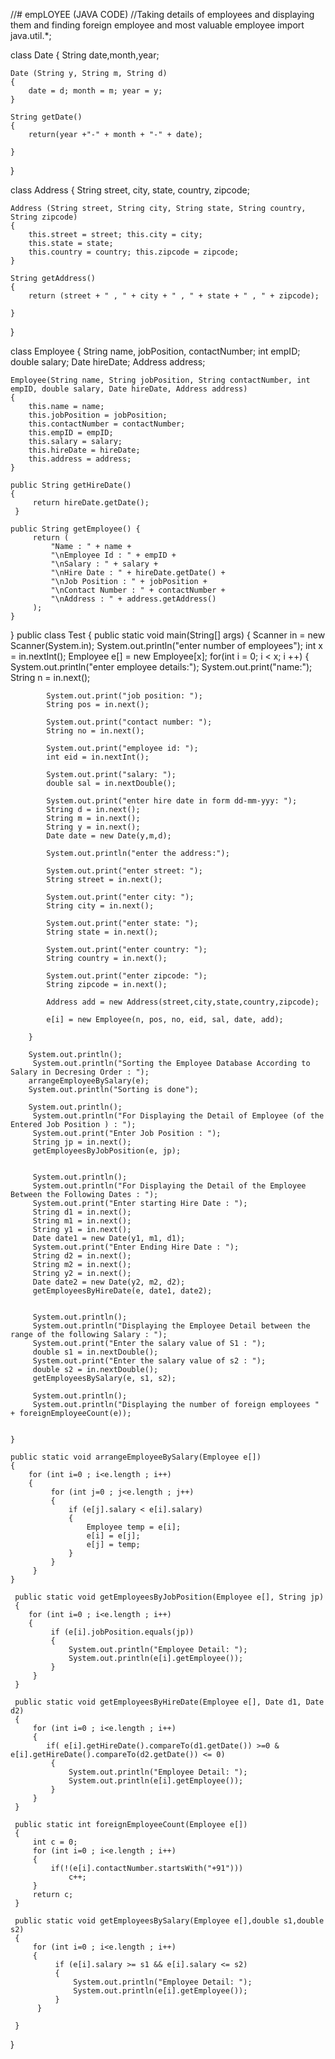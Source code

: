 //# empLOYEE (JAVA CODE)
//Taking details of employees and displaying them and finding foreign employee and most valuable employee
 import java.util.*;

 class Date
 {
 	String date,month,year;

 	Date (String y, String m, String d)
 	{
 		date = d; month = m; year = y;
 	}

 	String getDate()
 	{
 		return(year +"-" + month + "-" + date);

 	}
 }

 class Address
 {
 	String street, city, state, country, zipcode;

 	Address (String street, String city, String state, String country, String zipcode)
 	{
 		this.street = street; this.city = city;
 		this.state = state;
 		this.country = country; this.zipcode = zipcode;
 	}

 	String getAddress()
 	{
 		return (street + " , " + city + " , " + state + " , " + zipcode);

 	}
 }

 class Employee
 {
 	String name, jobPosition, contactNumber; int empID; double salary; Date hireDate; Address address;

 	Employee(String name, String jobPosition, String contactNumber, int empID, double salary, Date hireDate, Address address)
 	{
 		this.name = name;
 		this.jobPosition = jobPosition;
 		this.contactNumber = contactNumber;
 		this.empID = empID;
 		this.salary = salary;
 		this.hireDate = hireDate;
 		this.address = address;
 	}

 	public String getHireDate()
 	{
         return hireDate.getDate();
     }

 	public String getEmployee() {
         return (
             "Name : " + name +
             "\nEmployee Id : " + empID +
             "\nSalary : " + salary +
             "\nHire Date : " + hireDate.getDate() +
             "\nJob Position : " + jobPosition +
             "\nContact Number : " + contactNumber +
             "\nAddress : " + address.getAddress()
         );
 	}

 }
 public class Test
 {
 	public static void main(String[] args)
 	{
 		Scanner in = new Scanner(System.in);
 		System.out.println("enter number of employees");
 		int x = in.nextInt();
 		Employee e[] = new Employee[x];
 		for(int i = 0; i < x; i ++)
 		{
 			System.out.println("enter employee details:");
 			System.out.print("name:");
 			String n = in.next();

 			System.out.print("job position: ");
 			String pos = in.next();

 			System.out.print("contact number: ");
 			String no = in.next();

 			System.out.print("employee id: ");
 			int eid = in.nextInt();

 			System.out.print("salary: ");
 			double sal = in.nextDouble();

 			System.out.print("enter hire date in form dd-mm-yyy: ");
 			String d = in.next();
 			String m = in.next();
 			String y = in.next();
 			Date date = new Date(y,m,d);

 			System.out.println("enter the address:");

 			System.out.print("enter street: ");
 			String street = in.next();

 			System.out.print("enter city: ");
 			String city = in.next();

 			System.out.print("enter state: ");
 			String state = in.next();

 			System.out.print("enter country: ");
 			String country = in.next();

 			System.out.print("enter zipcode: ");
 			String zipcode = in.next();

 			Address add = new Address(street,city,state,country,zipcode);

 			e[i] = new Employee(n, pos, no, eid, sal, date, add);

 		}

 		System.out.println();
         System.out.println("Sorting the Employee Database According to Salary in Decresing Order : ");
 		arrangeEmployeeBySalary(e);
 		System.out.println("Sorting is done");

 		System.out.println();
         System.out.println("For Displaying the Detail of Employee (of the Entered Job Position ) : ");
         System.out.print("Enter Job Position : ");
         String jp = in.next();
         getEmployeesByJobPosition(e, jp);


         System.out.println();
         System.out.println("For Displaying the Detail of the Employee Between the Following Dates : ");
         System.out.print("Enter starting Hire Date : ");
         String d1 = in.next();
         String m1 = in.next();
         String y1 = in.next();
         Date date1 = new Date(y1, m1, d1);
         System.out.print("Enter Ending Hire Date : ");
         String d2 = in.next();
         String m2 = in.next();
         String y2 = in.next();
         Date date2 = new Date(y2, m2, d2);
         getEmployeesByHireDate(e, date1, date2);


         System.out.println();
         System.out.println("Displaying the Employee Detail between the range of the following Salary : ");
         System.out.print("Enter the salary value of S1 : ");
         double s1 = in.nextDouble();
         System.out.print("Enter the salary value of s2 : ");
         double s2 = in.nextDouble();
         getEmployeesBySalary(e, s1, s2);

         System.out.println();
         System.out.println("Displaying the number of foreign employees " + foreignEmployeeCount(e));


 	}

 	public static void arrangeEmployeeBySalary(Employee e[])
 	{
 		for (int i=0 ; i<e.length ; i++)
 		{
             for (int j=0 ; j<e.length ; j++)
             {
                 if (e[j].salary < e[i].salary)
                 {
                     Employee temp = e[i];
                     e[i] = e[j];
                     e[j] = temp;
                 }
             }
         }
 	}

     public static void getEmployeesByJobPosition(Employee e[], String jp)
     {
     	for (int i=0 ; i<e.length ; i++)
     	{
             if (e[i].jobPosition.equals(jp))
             {
                 System.out.println("Employee Detail: ");
                 System.out.println(e[i].getEmployee());
             }
         }
     }

     public static void getEmployeesByHireDate(Employee e[], Date d1, Date d2)
     {
         for (int i=0 ; i<e.length ; i++)
         {
         	if( e[i].getHireDate().compareTo(d1.getDate()) >=0 & e[i].getHireDate().compareTo(d2.getDate()) <= 0)
             {
                 System.out.println("Employee Detail: ");
                 System.out.println(e[i].getEmployee());
             }
         }
     }

     public static int foreignEmployeeCount(Employee e[])
     {
         int c = 0;
         for (int i=0 ; i<e.length ; i++)
         {
             if(!(e[i].contactNumber.startsWith("+91")))
                 c++;
         }
         return c;
     }

     public static void getEmployeesBySalary(Employee e[],double s1,double s2)
     {
     	 for (int i=0 ; i<e.length ; i++)
     	 {
              if (e[i].salary >= s1 && e[i].salary <= s2)
              {
                  System.out.println("Employee Detail: ");
                  System.out.println(e[i].getEmployee());
              }
          }

     }


 }
